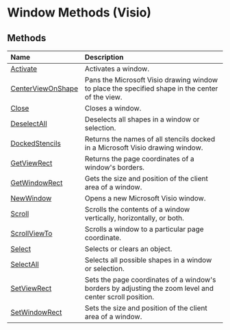 
# Window Methods (Visio)

## Methods



|**Name**|**Description**|
|:-----|:-----|
|[Activate](e34a74e0-8a47-a0bb-4ac5-6fdc8c9e5e08.md)|Activates a window.|
|[CenterViewOnShape](23f219be-bfb7-0f5b-89c0-855093e4bbd9.md)|Pans the Microsoft Visio drawing window to place the specified shape in the center of the view.|
|[Close](43cb221f-ea65-c12a-e664-0f0fb35685e0.md)|Closes a window.|
|[DeselectAll](926c8578-4c78-efbc-d189-b513fee7ee2f.md)|Deselects all shapes in a window or selection.|
|[DockedStencils](d16865ee-a21f-75c7-55c4-8b30f1ae91e3.md)|Returns the names of all stencils docked in a Microsoft Visio drawing window.|
|[GetViewRect](3281d1af-6745-1b74-5071-e388fa1dc32c.md)|Returns the page coordinates of a window's borders.|
|[GetWindowRect](272714c6-3502-4baa-5006-2dcec8c0dfbd.md)|Gets the size and position of the client area of a window.|
|[NewWindow](0cca00d4-9cf4-6a30-b9f2-a37fbad69296.md)|Opens a new Microsoft Visio window.|
|[Scroll](7d30ce8f-03b1-26ff-1495-efb9213083fa.md)|Scrolls the contents of a window vertically, horizontally, or both.|
|[ScrollViewTo](c2930ee2-f56f-2e3e-cc9a-db73e1d99cd1.md)|Scrolls a window to a particular page coordinate.|
|[Select](04394905-0b6b-a07d-4085-a46cecf8afe3.md)|Selects or clears an object.|
|[SelectAll](81c32217-3336-3017-ecdc-cfa0f6048fc2.md)|Selects all possible shapes in a window or selection.|
|[SetViewRect](ab2da074-6e55-3aa7-9c4a-ae299b65a9c9.md)|Sets the page coordinates of a window's borders by adjusting the zoom level and center scroll position.|
|[SetWindowRect](f9f24c79-9c8f-ec0d-f894-1c10150db75e.md)|Sets the size and position of the client area of a window.|
